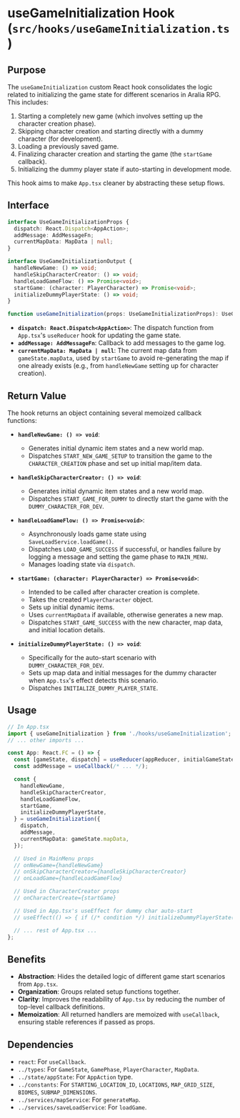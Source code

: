 # useGameInitialization Hook (`src/hooks/useGameInitialization.ts`)

## Purpose

The `useGameInitialization` custom React hook consolidates the logic related to initializing the game state for different scenarios in Aralia RPG. This includes:

1.  Starting a completely new game (which involves setting up the character creation phase).
2.  Skipping character creation and starting directly with a dummy character (for development).
3.  Loading a previously saved game.
4.  Finalizing character creation and starting the game (the `startGame` callback).
5.  Initializing the dummy player state if auto-starting in development mode.

This hook aims to make `App.tsx` cleaner by abstracting these setup flows.

## Interface

```typescript
interface UseGameInitializationProps {
  dispatch: React.Dispatch<AppAction>;
  addMessage: AddMessageFn;
  currentMapData: MapData | null;
}

interface UseGameInitializationOutput {
  handleNewGame: () => void;
  handleSkipCharacterCreator: () => void;
  handleLoadGameFlow: () => Promise<void>;
  startGame: (character: PlayerCharacter) => Promise<void>;
  initializeDummyPlayerState: () => void;
}

function useGameInitialization(props: UseGameInitializationProps): UseGameInitializationOutput;
```

*   **`dispatch: React.Dispatch<AppAction>`**: The dispatch function from `App.tsx`'s `useReducer` hook for updating the game state.
*   **`addMessage: AddMessageFn`**: Callback to add messages to the game log.
*   **`currentMapData: MapData | null`**: The current map data from `gameState.mapData`, used by `startGame` to avoid re-generating the map if one already exists (e.g., from `handleNewGame` setting up for character creation).

## Return Value

The hook returns an object containing several memoized callback functions:

*   **`handleNewGame: () => void`**:
    *   Generates initial dynamic item states and a new world map.
    *   Dispatches `START_NEW_GAME_SETUP` to transition the game to the `CHARACTER_CREATION` phase and set up initial map/item data.

*   **`handleSkipCharacterCreator: () => void`**:
    *   Generates initial dynamic item states and a new world map.
    *   Dispatches `START_GAME_FOR_DUMMY` to directly start the game with the `DUMMY_CHARACTER_FOR_DEV`.

*   **`handleLoadGameFlow: () => Promise<void>`**:
    *   Asynchronously loads game state using `SaveLoadService.loadGame()`.
    *   Dispatches `LOAD_GAME_SUCCESS` if successful, or handles failure by logging a message and setting the game phase to `MAIN_MENU`.
    *   Manages loading state via `dispatch`.

*   **`startGame: (character: PlayerCharacter) => Promise<void>`**:
    *   Intended to be called after character creation is complete.
    *   Takes the created `PlayerCharacter` object.
    *   Sets up initial dynamic items.
    *   Uses `currentMapData` if available, otherwise generates a new map.
    *   Dispatches `START_GAME_SUCCESS` with the new character, map data, and initial location details.

*   **`initializeDummyPlayerState: () => void`**:
    *   Specifically for the auto-start scenario with `DUMMY_CHARACTER_FOR_DEV`.
    *   Sets up map data and initial messages for the dummy character when `App.tsx`'s effect detects this scenario.
    *   Dispatches `INITIALIZE_DUMMY_PLAYER_STATE`.

## Usage

```typescript
// In App.tsx
import { useGameInitialization } from './hooks/useGameInitialization';
// ... other imports ...

const App: React.FC = () => {
  const [gameState, dispatch] = useReducer(appReducer, initialGameState);
  const addMessage = useCallback(/* ... */);

  const {
    handleNewGame,
    handleSkipCharacterCreator,
    handleLoadGameFlow,
    startGame,
    initializeDummyPlayerState,
  } = useGameInitialization({
    dispatch,
    addMessage,
    currentMapData: gameState.mapData,
  });

  // Used in MainMenu props
  // onNewGame={handleNewGame}
  // onSkipCharacterCreator={handleSkipCharacterCreator}
  // onLoadGame={handleLoadGameFlow}

  // Used in CharacterCreator props
  // onCharacterCreate={startGame}

  // Used in App.tsx's useEffect for dummy char auto-start
  // useEffect(() => { if (/* condition */) initializeDummyPlayerState(); }, [/* deps */]);

  // ... rest of App.tsx ...
};
```

## Benefits

*   **Abstraction**: Hides the detailed logic of different game start scenarios from `App.tsx`.
*   **Organization**: Groups related setup functions together.
*   **Clarity**: Improves the readability of `App.tsx` by reducing the number of top-level callback definitions.
*   **Memoization**: All returned handlers are memoized with `useCallback`, ensuring stable references if passed as props.

## Dependencies
*   `react`: For `useCallback`.
*   `../types`: For `GameState`, `GamePhase`, `PlayerCharacter`, `MapData`.
*   `../state/appState`: For `AppAction` type.
*   `../constants`: For `STARTING_LOCATION_ID`, `LOCATIONS`, `MAP_GRID_SIZE`, `BIOMES`, `SUBMAP_DIMENSIONS`.
*   `../services/mapService`: For `generateMap`.
*   `../services/saveLoadService`: For `loadGame`.
